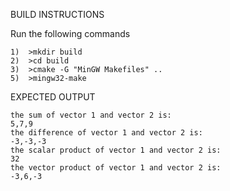 BUILD INSTRUCTIONS

Run the following commands
~~~~~~~~~~~~~~~~~~~~~~~~~~~~~~~~
1)	>mkdir build
2)	>cd build
3)	>cmake -G "MinGW Makefiles" ..
5)	>mingw32-make
~~~~~~~~~~~~~~~~~~~~~~~~~~~~~~~~

EXPECTED OUTPUT
~~~~~~~~~~~~~~~~~~~~~~~~~~~~~~~~
the sum of vector 1 and vector 2 is:
5,7,9
the difference of vector 1 and vector 2 is:
-3,-3,-3
the scalar product of vector 1 and vector 2 is:
32
the vector product of vector 1 and vector 2 is:
-3,6,-3
~~~~~~~~~~~~~~~~~~~~~~~~~~~~~~~~
